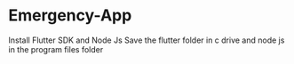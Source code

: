 # Emergency-App
Install Flutter SDK and Node Js
Save the flutter folder in c drive and node js in the program files folder
